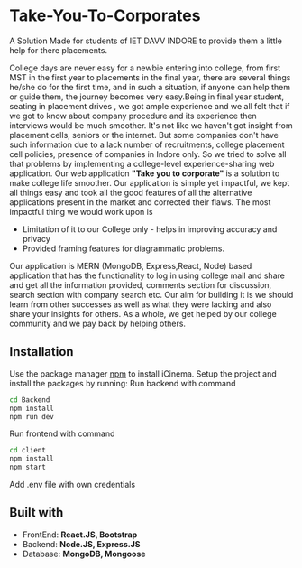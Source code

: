 # Take-You-To-Corporates

A Solution Made for students of IET DAVV INDORE to provide them a little help for there placements.

College days are never easy for a newbie entering into college, from first MST in the first year to placements in the final year, there are several things he/she 
do for the first time, and in such a situation, if anyone can help them or guide them, the journey becomes very easy.Being in final year student, seating in placement drives 
, we got ample experience and we all felt that if we got to know about company procedure and its experience then interviews would be much smoother. It's not like we haven't
got insight from placement cells, seniors or the internet. But some companies don't have such information due to a lack number of recruitments, college placement cell 
policies, presence of companies in Indore only. So we tried to solve all that problems by implementing a college-level experience-sharing web application. Our web application
<b> "Take you to corporate" </b> is a solution to make college life smoother. Our application is simple yet impactful, we kept all things easy and took all the good features 
of all the alternative applications present in the market and corrected their flaws. The most impactful thing we would work upon is 
<ul>
<li> Limitation of it to our College only - helps in improving accuracy and privacy </li>
<li> Provided framing features for diagrammatic problems. </li>
</ul>

Our application is MERN (MongoDB, Express,React, Node) based application that has the functionality to log in using college mail and share and get all the information
provided, comments section for discussion, search section with company search etc. Our aim for building it is we should learn from other successes as well as what they 
were lacking and also share your insights for others. As a whole, we get helped by our college community and we pay back by helping others.

<h2>Installation </h2>

Use the package manager [npm](https://www.npmjs.com/) to install iCinema.
Setup the project and install the packages by running: 
 Run backend with command
```bash
cd Backend
npm install
npm run dev
```
 Run frontend with command
```bash
cd client
npm install
npm start
```
Add .env file with own credentials
 
<h2> Built with  </h2>
<ul>
  <li>FrontEnd: <b> React.JS, Bootstrap </b></li>
  <li>Backend:  <b> Node.JS, Express.JS </b> </li>
  <li>Database: <b> MongoDB, Mongoose </b> </li>
</ul>



